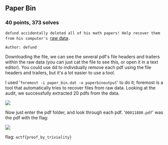 ## Paper Bin
### 40 points, 373 solves

`defund accidentally deleted all of his math papers! Help recover them from his computer's `<a href='https://files.actf.co/ac4e8f7e16fb244613ffe42741046f98839e477e7a511d583dcc1bb291486029/paper_bin.dat'>raw data</a>`.`

`Author: defund`

Downloading the file, we can see the several pdf's file headers and trailers within the raw data (you can just cat the file to see this, or open it in a text editor). You could use dd to individually remove each pdf using the file headers and trailers, but it's a lot easier to use a tool. 

I used '`foremost -i paper_bin.dat -o paperbinoutput`' to do it; foremost is a tool that automatically tries to recover files from raw data. Looking at the audit, we successfully extracted 20 pdfs from the data. 

<IMG SRC='https://cdn.discordapp.com/attachments/532350033241309226/571732448791232536/unknown.png'>

Now just enter the pdf folder, and look through each pdf. '`00011880.pdf`' was the pdf with the flag:

<IMG SRC='https://cdn.discordapp.com/attachments/532350033241309226/571733530376142869/unknown.png'>

flag: `actf{proof_by_triviality}`
